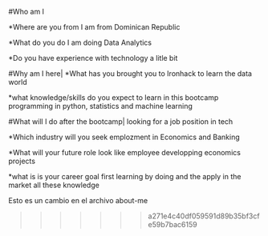 #Who am I

*Where are you from
I am from Dominican Republic

*What do you do
I am doing Data Analytics


*Do you have experience with technology
a litle bit

#Why am I here|
*What has you brought you to Ironhack
to learn the data world

*what knowledge/skills do you expect to learn in this bootcamp
programming in python, statistics and machine learning

#What will I do after the bootcamp|
looking for a job position in tech

*Which industry will you seek emplozment in
Economics and Banking

*What will your future role look like
employee developping economics projects

*what is is your career goal
first learning by doing and the apply in the market all these knowledge


Esto es un cambio en el archivo about-me
>>>>>>> a271e4c40df059591d89b35bf3cfe59b7bac6159
